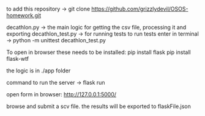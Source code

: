 to add this repository -> git clone https://github.com/grizzlydevil/OSOS-homework.git

decathlon.py -> the main logic for getting the csv file, processing it and exporting
decathlon_test.py -> for running tests
to run tests enter in terminal -> python -m unittest decathlon_test.py

To open in browser these needs to be installed:
pip install flask
pip install flask-wtf

the logic is in ./app folder

command to run the server -> flask run

open form in browser: http://127.0.0.1:5000/

browse and submit a scv file.
the results will be exported to flaskFile.json
